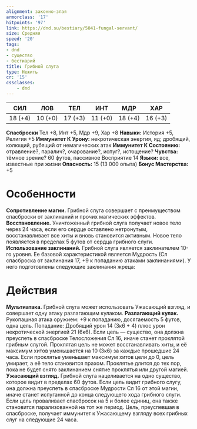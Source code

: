 ```yaml
---
alignment: законно-злая
armorclass: '17'
hitpoints: '97'
link: https://dnd.su/bestiary/5041-fungal-servant/
size: Средняя
speed: '20'
tags:
- dnd
- существо
- бестиарий
title: Грибной слуга
type: Нежить
cr: '15'
cssclasses:
    - dnd
---
```



| СИЛ | ЛОВ | ТЕЛ | ИНТ | МДР | ХАР |
|---|---|---|---|---|---|
| 18 (+4) | 10 (+0) | 17 (+3) | 11 (+0) | 18 (+4) | 16 (+3) |
**Спасброски** Тел +8, Инт +5, Мдр +9, Хар +8
**Навыки:** История +5, Религия +5
**Иммунитет К Урону:** некротическая энергия, яд; дробящий, колющий, рубящий от немагических атак
**Иммунитет К Состоянию:** отравление?, паралич?, очарование?, испуг?, истощение?
**Чувства:** тёмное зрение? 60 футов, пассивное Восприятие 14
**Языки:** все, известные при жизни
**Опасность:** 15 (13 000 опыта)
**Бонус Мастерства:** +5


# Особенности
**Сопротивление магии.** Грибной слуга совершает с преимуществом спасброски от заклинаний и прочих магических эффектов.
**Восстановление.** Уничтоженный грибной слуга получает новое тело через 24 часа, если его сердце оставлено нетронутым, восстанавливает все хиты и вновь становится активным. Новое тело появляется в пределах 5 футов от сердца грибного слуги.
**Использование заклинаний.** Грибной слуга является заклинателем 10-го уровня. Ее базовой характеристикой является Мудрость (Сл спасброска от заклинания 17, +9 к попаданию атаками заклинаниями). У него подготовлены следующие заклинания жреца:


# Действия
**Мультиатака.** Грибной слуга может использовать Ужасающий взгляд, и совершает одну атаку разлагающим кулаком.
**Разлагающий кулак.** Рукопашная атака оружием: +9 к попаданию, досягаемость 5 футов, одна цель. Попадание: Дробящий урон 14 (3к6 + 4) плюс урон некротической энергией 21 (6к6). Если цель — существо, она должна преуспеть в спасброске Телосложения Сл 16, иначе станет проклятой грибным слугой. Проклятая цель не может восстанавливать хиты, и её максимум хитов уменьшается на 10 (3к6) за каждые прошедшие 24 часа. Если проклятье уменьшает максимум хитов цели до 0, цель умирает, а её тело становится прахом. Проклятье длится до тех пор, пока не будет снято заклинанием снятие проклятья или другой магией.
**Ужасающий взгляд.** Грибной слуга нацеливается на одно существо, которое видит в пределах 60 футов. Если цель видит грибного слугу, она должна преуспеть в спасброске Мудрости Сл 16 от этой магии, иначе станет испуганной до конца следующего хода грибного слуги. Если цель проваливает спасбросок на 5 и более единиц, она также становится парализованной на тот же период. Цель, преуспевшая в спасброске, получает иммунитет к Ужасающему взгляду всех грибных слуг на следующие 24 часа.